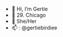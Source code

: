 - 👋 Hi, I’m Gertie
- 🌱 29. Chicago 
- 💞️ She/Her
- 📫 : @gertiebirdiee

<!---
gertiesprindyte/gertiesprindyte is a ✨ special ✨ repository because its `README.md` (this file) appears on your GitHub profile.
You can click the Preview link to take a look at your changes.
--->
